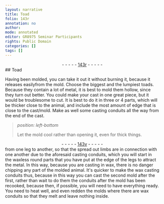 ```yaml
---
layout: narrative
title: Toad
folio: 143r
annotation: no
author:
mode: annotated
editor: GR8975 Seminar Participants
rights: Public Domain
categories: []
tags: []
---
```


 <div class="folio" align="center">- - - - - <a href="http://gallica.bnf.fr/ark:/12148/btv1b10500001g/f291.image" target="_blank">143r</a> - - - - - </div> 
## Toad

 
 Having been molded, you can take it out it without burning it, because it releases easilyfrom the mold. Choose the biggest and the lumpiest toads. Because they contain a lot of metal, it is best to mold them hollow, since they turn out better. You could make your cast in one great piece, but it would be troublesome to cut. It is best to do it in three or 4 parts, which will be thicker close to the animal, and include the most amount of edge that is close to the cast/mold. Make as well some casting conduits all the way from the end of the cast. 
 <span class="figure"></span> 
> *position: left-bottom*
> 
>  Let the mold cool rather than opening it, even for thick things. 
 <div class="folio" align="center">- - - - - <a href="http://gallica.bnf.fr/ark:/12148/btv1b10500001g/f292.image" target="_blank">143v</a> - - - - - </div> 
 from one leg to another, so that the spread out limbs are in connection with one another due to the aforesaid casting conduits, which you will start in the waxless round parts that you have put at the edge of the legs to attract the metal. In this way, because you are casting in wax, there is no danger chipping any part of the molded animal. It's quicker to make the wax casting conduits thus, because in this way you can cast the second mold after the first, rather than wait to do them the conduits after the mold has been recooked, because then, if possible, you will need to have everything ready. You need to heat well, and even redden the molds where there are wax conduits so that they melt and leave nothing inside. 
 